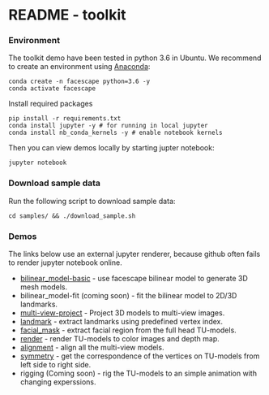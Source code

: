 # README - toolkit

### Environment

The toolkit demo have been tested in python 3.6 in Ubuntu.  We recommend to create an environment using [Anaconda](https://www.anaconda.com/products/individual#Downloads):

```
conda create -n facescape python=3.6 -y
conda activate facescape
```

Install required packages
```
pip install -r requirements.txt
conda install jupyter -y # for running in local jupyter
conda install nb_conda_kernels -y # enable notebook kernels
```

Then you can view demos locally by starting jupter notebook:
```
jupyter notebook
```

### Download sample data

Run the following script to download sample data:
```
cd samples/ && ./download_sample.sh
```

### Demos

The links below use an external jupyter renderer, because github often fails to render jupyter notebook online. 

* [bilinear_model-basic](https://nbviewer.jupyter.org/github/zhuhao-nju/facescape/blob/master/toolkit/demo_bilinear_basic.ipynb) - use facescape bilinear model to generate 3D mesh models.
* bilinear_model-fit (coming soon) - fit the bilinear model to 2D/3D landmarks.
* [multi-view-project](https://nbviewer.jupyter.org/github/zhuhao-nju/facescape/blob/master/toolkit/demo_mview_projection.ipynb) - Project 3D models to multi-view images.
* [landmark](https://nbviewer.jupyter.org/github/zhuhao-nju/facescape/blob/master/toolkit/demo_landmark.ipynb) - extract landmarks using predefined vertex index.
* [facial_mask](https://nbviewer.jupyter.org/github/zhuhao-nju/facescape/blob/master/toolkit/demo_mask.ipynb) - extract facial region from the full head TU-models.
* [render](https://nbviewer.jupyter.org/github/zhuhao-nju/facescape/blob/master/toolkit/demo_render.ipynb) - render TU-models to color images and depth map. 
* [alignment](https://nbviewer.jupyter.org/github/zhuhao-nju/facescape/blob/master/toolkit/demo_align.ipynb) - align all the multi-view models.
* [symmetry](https://nbviewer.jupyter.org/github/zhuhao-nju/facescape/blob/master/toolkit/demo_symmetry.ipynb) - get the correspondence of the vertices on TU-models from left side to right side.
* rigging (Coming soon) - rig the TU-models to an simple animation with changing experssions.
 


